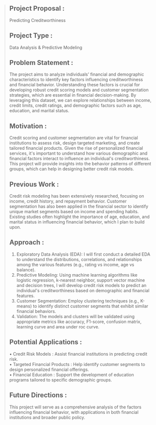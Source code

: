 >## Project Proposal :
> Predicting Creditworthiness
>## Project Type :
> Data Analysis & Predictive Modeling
>## Problem Statement :
> The project aims to analyze individuals' financial and demographic characteristics to identify key factors influencing creditworthiness and financial behavior. Understanding these factors is crucial for developing robust credit scoring models and customer segmentation strategies, which are essential in financial decision-making. By leveraging this dataset, we can explore relationships between income, credit limits, credit ratings, and demographic factors such as age, education, and marital status.
>## Motivation :
> Credit scoring and customer segmentation are vital for financial institutions to assess risk, design targeted marketing, and create tailored financial products. Given the rise of personalized financial services, it's important to understand how various demographic and financial factors interact to influence an individual's creditworthiness. This project will provide insights into the behavior patterns of different groups, which can help in designing better credit risk models.
>## Previous Work :
> Credit risk modeling has been extensively researched, focusing on income, credit history, and repayment behavior. Customer segmentation has also been applied in the financial sector to identify unique market segments based on income and spending habits. Existing studies often highlight the importance of age, education, and marital status in influencing financial behavior, which I plan to build upon.
>## Approach :
>1.	Exploratory Data Analysis (EDA): I will first conduct a detailed EDA to understand the distributions, correlations, and relationships among the various features (e.g., rating vs income, age vs balance).
>2.	Predictive Modeling: Using machine learning algorithms like logistic regression, k-nearest neighbor, support vector machine and decision trees, I will develop credit risk models to predict an individual's creditworthiness based on demographic and financial features.
>3.	Customer Segmentation: Employ clustering techniques (e.g., K-means) to identify distinct customer segments that exhibit similar financial behaviors.
>4.	Validation: The models and clusters will be validated using appropriate metrics like accuracy, F1-score, confusion matrix, learning curve and area under roc curve.
>## Potential Applications :
>•	Credit Risk Models : Assist financial institutions in predicting credit risk.<br>
>•	Targeted Financial Products : Help identify customer segments to design personalized financial offerings.<br>
>•	Financial Education : Support the development of education programs tailored to specific demographic groups.<br>
>## Future Directions :
> This project will serve as a comprehensive analysis of the factors influencing financial behavior, with applications in both financial institutions and broader public policy.
